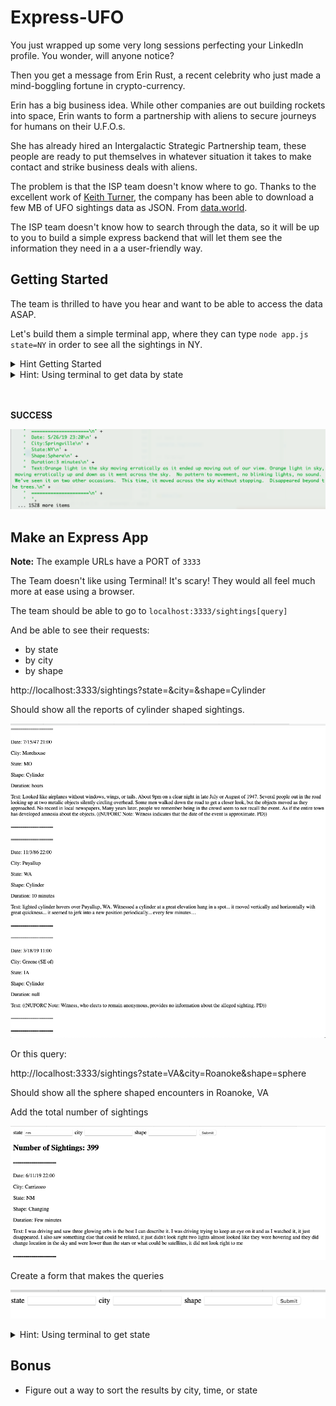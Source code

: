 # Express-UFO

You just wrapped up some very long sessions perfecting your LinkedIn profile. You wonder, will anyone notice?

Then you get a message from Erin Rust, a recent celebrity who just made a mind-boggling fortune in crypto-currency.

Erin has a big business idea. While other companies are out building rockets into space, Erin wants to form a partnership with aliens to secure journeys for humans on their U.F.O.s.

She has already hired an Intergalactic Strategic Partnership team, these people are ready to put themselves in whatever situation it takes to make contact and strike business deals with aliens.

The problem is that the ISP team doesn't know where to go. Thanks to the excellent work of [Keith Turner](https://data.world/khturner), the company has been able to download a few MB of UFO sightings data as JSON. From [data.world](https://data.world/khturner/national-ufo-reporting-center-reports).

The ISP team doesn't know how to search through the data, so it will be up to you to build a simple express backend that will let them see the information they need in a a user-friendly way.

## Getting Started

The team is thrilled to have you hear and want to be able to access the data ASAP.

Let's build them a simple terminal app, where they can type
`node app.js state=NY` in order to see all the sightings in NY.

<details><summary>Hint Getting Started</summary>

1. `touch app.js`
1. require the `nuforc_reports.json` file

```js
// access the data in this file
const sightingsData = require("./sightings.json");

// test it
console.log(sightingsData[0]);

// expected output
// { date: '1/31/15 22:00',
//  city: 'Lancaster',
//  state: 'CA',
//  shape: 'Sphere',
//  duration: 'several minutes',
// description: 'Orange lights.' }
```

</details>

<details><summary>Hint: Using terminal to get data by state</summary>

1. `touch app.js`
1. require the `nuforc_reports.json` file

```js
// access the argument
const state = process.argv[2];

// test it
console.log(state);

// Terminal
// node app.js state=NY
// expected output
// state=NY
```

</details>

<br />
<br />

**SUCCESS**

![](./assets/terminal_output.png)

## Make an Express App

**Note:** The example URLs have a PORT of `3333`

The Team doesn't like using Terminal! It's scary! They would all feel much more at ease using a browser.

The team should be able to go to `localhost:3333/sightings[query]`

And be able to see their requests:

- by state
- by city
- by shape

http://localhost:3333/sightings?state=&city=&shape=Cylinder

Should show all the reports of cylinder shaped sightings.

![](./assets/html_output.png)

Or this query:

http://localhost:3333/sightings?state=VA&city=Roanoke&shape=sphere

Should show all the sphere shaped encounters in Roanoke, VA

Add the total number of sightings

![](./assets/num_sightings.png)

Create a form that makes the queries

![](./assets/form.png)

<details><summary>Hint: Using terminal to get state</summary>

![](./assets/form_hint.png)

</details>

## Bonus

- Figure out a way to sort the results by city, time, or state
